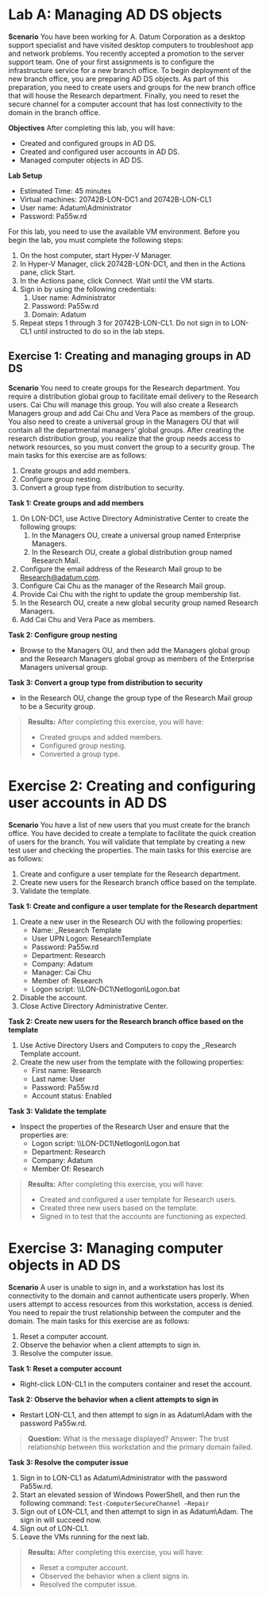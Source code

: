 # Lab A: Managing AD DS objects

**Scenario** You have been working for A. Datum Corporation as a desktop support specialist and have visited desktop computers to troubleshoot app and network problems. You recently accepted a promotion to the server support team. One of your first assignments is to configure the infrastructure service for a new branch office. To begin deployment of the new branch office, you are preparing AD DS objects. As part of this preparation, you need to create users and groups for the new branch office that will house the Research department. Finally, you need to reset the secure channel for a computer account that has lost connectivity to the domain in the branch office.

**Objectives**
After completing this lab, you will have:
- Created and configured groups in AD DS.
- Created and configured user accounts in AD DS.
- Managed computer objects in AD DS.

**Lab Setup**
- Estimated Time: 45 minutes
- Virtual machines: 20742B-LON-DC1 and 20742B-LON-CL1
- User name: Adatum\Administrator
- Password: Pa55w.rd 

For this lab, you need to use the available VM environment. Before you begin the lab, you must complete the following steps: 
1. On the host computer, start Hyper-V Manager.
2. In Hyper-V Manager, click 20742B-LON-DC1, and then in the Actions pane, click Start.
3. In the Actions pane, click Connect. Wait until the VM starts.
4. Sign in by using the following credentials:
   1. User name: Administrator
   2. Password: Pa55w.rd
   3. Domain: Adatum 
5. Repeat steps 1 through 3 for 20742B-LON-CL1. Do not sign in to LON-CL1 until instructed to do so in the lab steps. 

## Exercise 1: Creating and managing groups in AD DS

**Scenario** You need to create groups for the Research department. You require a distribution global group to facilitate email delivery to the Research users. Cai Chu will manage this group. You will also create a Research Managers group and add Cai Chu and Vera Pace as members of the group. You also need to create a universal group in the Managers OU that will contain all the departmental managers’ global groups. After creating the research distribution group, you realize that the group needs access to network resources, so you must convert the group to a security group. 
The main tasks for this exercise are as follows:
1. Create groups and add members.
2. Configure group nesting.
3. Convert a group type from distribution to security.

**Task 1: Create groups and add members**
1. On LON-DC1, use Active Directory Administrative Center to create the following groups:
   1. In the Managers OU, create a universal group named Enterprise Managers. 
   2. In the Research OU, create a global distribution group named Research Mail. 
2. Configure the email address of the Research Mail group to be Research@adatum.com. 
3. Configure Cai Chu as the manager of the Research Mail group. 
4. Provide Cai Chu with the right to update the group membership list. 
5. In the Research OU, create a new global security group named Research Managers. 
6. Add Cai Chu and Vera Pace as members.  

**Task 2: Configure group nesting** 
- Browse to the Managers OU, and then add the Managers global group and the Research Managers global group as members of the Enterprise Managers universal group. 

**Task 3: Convert a group type from distribution to security** 
- In the Research OU, change the group type of the Research Mail group to be a Security group. 
 
>**Results:** After completing this exercise, you will have: 
> - Created groups and added members. 
> - Configured group nesting. 
> - Converted a group type. 

# Exercise 2: Creating and configuring user accounts in AD DS

**Scenario** You have a list of new users that you must create for the branch office. You have decided to create a template to facilitate the quick creation of users for the branch. You will validate that template by creating a new test user and checking the properties. 
The main tasks for this exercise are as follows: 
1. Create and configure a user template for the Research department. 
2. Create new users for the Research branch office based on the template. 
3. Validate the template. 

**Task 1: Create and configure a user template for the Research department** 
1. Create a new user in the Research OU with the following properties:
   - Name: _Research Template
   - User UPN Logon: ResearchTemplate 
   - Password: Pa55w.rd 
   - Department: Research
   - Company: Adatum
   - Manager: Cai Chu 
   - Member of: Research 
   - Logon script: \\\\LON-DC1\\Netlogon\\Logon.bat 
 2. Disable the account. 
 3. Close Active Directory Administrative Center. 
 
 **Task 2: Create new users for the Research branch office based on the template** 
 1. Use Active Directory Users and Computers to copy the _Research Template account. 
 2. Create the new user from the template with the following properties: 
    - First name: Research 
    - Last name: User 
    - Password: Pa55w.rd 
    - Account status: Enabled 
    
**Task 3: Validate the template**
- Inspect the properties of the Research User and ensure that the properties are: 
  - Logon script: \\\\LON-DC1\\Netlogon\\Logon.bat 
  - Department: Research 
  - Company: Adatum 
  - Member Of: Research 
 
>**Results:** After completing this exercise, you will have:
> - Created and configured a user template for Research users.
> - Created three new users based on the template. 
> - Signed in to test that the accounts are functioning as expected.

# Exercise 3: Managing computer objects in AD DS 

**Scenario**
A user is unable to sign in, and a workstation has lost its connectivity to the domain and cannot authenticate users properly. When users attempt to access resources from this workstation, access is denied. You need to repair the trust relationship between the computer and the domain. 
The main tasks for this exercise are as follows: 
1. Reset a computer account. 
2. Observe the behavior when a client attempts to sign in. 
3. Resolve the computer issue. 

**Task 1: Reset a computer account**
- Right-click LON-CL1 in the computers container and reset the account.

**Task 2: Observe the behavior when a client attempts to sign in**
- Restart LON-CL1, and then attempt to sign in as Adatum\Adam with the password Pa55w.rd.  

> **Question:** What is the message displayed? Answer: The trust relationship between this workstation and the primary domain failed. 

**Task 3: Resolve the computer issue** 
1. Sign in to LON-CL1 as Adatum\Administrator with the password Pa55w.rd. 
2. Start an elevated session of Windows PowerShell, and then run the following command: 
`Test-ComputerSecureChannel –Repair`
3. Sign out of LON-CL1, and then attempt to sign in as Adatum\Adam. The sign in will succeed now. 
4. Sign out of LON-CL1. 
5. Leave the VMs running for the next lab. 

 >**Results:** After completing this exercise, you will have:
> - Reset a computer account.
> - Observed the behavior when a client signs in.
> - Resolved the computer issue. 